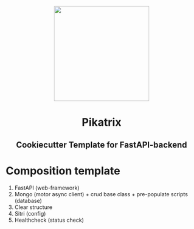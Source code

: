 <p  align="center">
<a  href="https://github.com/Egnod/pikatrix">
<img width="250" src="https://gist.githubusercontent.com/Egnod/3ae58219c9ef62e08bbbcefac6633b1d/raw/pikatrix_logo.svg">
</a>
<h1  align="center">
Pikatrix
</h1>
<h2 align="center">
Cookiecutter Template for FastAPI-backend
</h2>
</p>

# Composition template

1. FastAPI (web-framework)
2. Mongo (motor async client) + crud base class + pre-populate scripts (database)
3. Clear structure
4. Sitri (config)
5. Healthcheck (status check)
